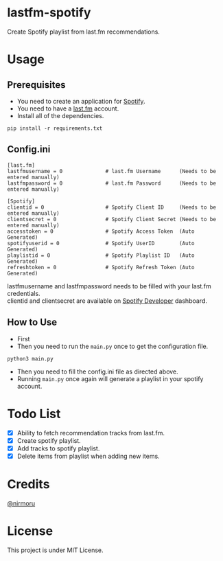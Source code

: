 # lastfm-spotify
Create Spotify playlist from last.fm recommendations.


# Usage
## Prerequisites
* You need to create an application for [Spotify](https://developer.spotify.com/dashboard).
* You need to have a [last.fm](https://last.fm) account.
* Install all of the dependencies.
```
pip install -r requirements.txt
```
## Config.ini
```
[last.fm]
lastfmusername = 0              # last.fm Username      (Needs to be entered manually)
lastfmpassword = 0              # last.fm Password      (Needs to be entered manually)

[Spotify]
clientid = 0                    # Spotify Client ID     (Needs to be entered manually)
clientsecret = 0                # Spotify Client Secret (Needs to be entered manually)
accesstoken = 0                 # Spotify Access Token  (Auto Generated)
spotifyuserid = 0               # Spotify UserID        (Auto Generated)
playlistid = 0                  # Spotify Playlist ID   (Auto Generated)
refreshtoken = 0                # Spotify Refresh Token (Auto Generated)
```

lastfmusername and lastfmpassword needs to be filled with your last.fm credentials.\
clientid and clientsecret are available on [Spotify Developer](https://developer.spotify.com/dashboard) dashboard.

## How to Use
* First 
* Then you need to run the ``main.py`` once to get the configuration file.
```
python3 main.py
```
* Then you need to fill the config.ini file as directed above.
* Running ``main.py`` once again will generate a playlist in your spotify account.

# Todo List
- [X] Ability to fetch recommendation tracks from last.fm.
- [X] Create spotify playlist.
- [X] Add tracks to spotify playlist.
- [X] Delete items from playlist when adding new items.

# Credits
[@nirmoru](https://github.com/nirmoru)


# License
This project is under MIT License.